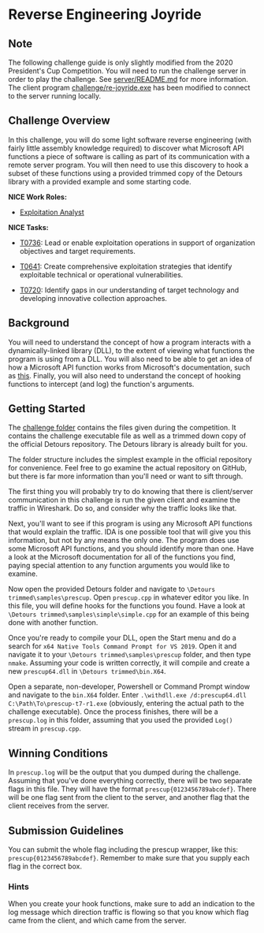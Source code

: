 # Reverse Engineering Joyride

## Note

The following challenge guide is only slightly modified from the 2020 President's Cup Competition. You will need to run the challenge server in order to play the challenge. See [server/README.md](server/README.md) for more information. The client program [challenge/re-joyride.exe](challenge/re-joyride.exe) has been modified to connect to the server running locally.

## Challenge Overview

In this challenge, you will do some light software reverse engineering (with fairly little assembly knowledge required)
to discover what Microsoft API functions a piece of software is calling as part of its communication with a remote
server program. You will then need to use this discovery to hook a subset of these functions using a provided trimmed
copy of the Detours library with a provided example and some starting code.

**NICE Work Roles:**

- [Exploitation Analyst](https://niccs.cisa.gov/workforce-development/nice-framework)

**NICE Tasks:**

- [T0736](https://niccs.cisa.gov/workforce-development/nice-framework): Lead or enable exploitation operations in support of organization objectives and target requirements.

- [T0641](https://niccs.cisa.gov/workforce-development/nice-framework): Create comprehensive exploitation strategies that identify exploitable technical or operational vulnerabilities.

- [T0720](https://niccs.cisa.gov/workforce-development/nice-framework): Identify gaps in our understanding of target technology and developing innovative collection approaches.

## Background

You will need to understand the concept of how a program interacts with a dynamically-linked library (DLL), to the
extent of viewing what functions the program is using from a DLL. You will also need to be able to get an idea of how a
Microsoft API function works from Microsoft's documentation, such as
[this](https://docs.microsoft.com/en-us/windows/win32/api/winuser/nf-winuser-createwindowexa).
Finally, you will also need to understand the concept of hooking functions to intercept (and log) the function's
arguments.

## Getting Started

The [challenge folder](challenge) contains the files given during the competition. It contains the challenge executable file as well as a trimmed down copy of the official Detours repository. The Detours library is already built for you.

The folder structure includes the simplest example in the official repository for convenience. Feel free to go examine
the actual repository on GitHub, but there is far more information than you'll need or want to sift through.

The first thing you will probably try to do knowing that there is client/server communication in this challenge is
run the given client and examine the traffic in Wireshark. Do so, and consider why the traffic looks like that.

Next, you'll want to see if this program is using any Microsoft API functions that would explain the traffic. IDA is one
possible tool that will give you this information, but not by any means the only one. The program does use some
Microsoft API functions, and you should identify more than one. Have a look at the Microsoft documentation for all of
the functions you find, paying special attention to any function arguments you would like to examine.

Now open the provided Detours folder and navigate to `\Detours trimmed\samples\prescup`. Open `prescup.cpp` in whatever
editor you like. In this file, you will define hooks for the functions you found. Have a look at
`\Detours trimmed\samples\simple\simple.cpp` for an example of this being done with another function.

Once you're ready to compile your DLL, open the Start menu and do a search for
`x64 Native Tools Command Prompt for VS 2019`. Open it and navigate it to your `\Detours trimmed\samples\prescup`
folder, and then type `nmake`. Assuming your code is written correctly, it will compile and create a new
`prescup64.dll` in `\Detours trimmed\bin.X64`.

Open a separate, non-developer, Powershell or Command Prompt window and navigate to the `bin.X64` folder. Enter
`.\withdll.exe /d:prescup64.dll C:\Path\To\prescup-t7-r1.exe` (obviously, entering the actual path to the challenge
executable). Once the process finishes, there will be a `prescup.log` in this folder, assuming that you used the
provided `Log()` stream in `prescup.cpp`.

## Winning Conditions

In `prescup.log` will be the output that you dumped during the challenge. Assuming that you've done everything
correctly, there will be two separate flags in this file. They will have the format `prescup{0123456789abcdef}`.
There will be one flag sent from the client to the server, and another flag that the client receives from the server.

## Submission Guidelines

You can submit the whole flag including the prescup wrapper, like this: `prescup{0123456789abcdef}`.
Remember to make sure that you supply each flag in the correct box.

### Hints

When you create your hook functions, make sure to add an indication to the log message which direction traffic is
flowing so that you know which flag came from the client, and which came from the server.
